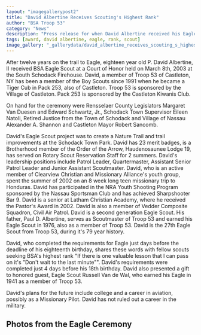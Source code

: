 ```yaml
--- 
layout: "imagegallerypost2"
title: "David Albertine Receives Scouting's Highest Rank"
author: "BSA Troop 53"
category: "News"
description: "Press release for when David Albertine received his Eagle Scout rank."
tags: [award, david albertine, eagle, rank, scout]
image_gallery: "_gallerydata/david_albertine_receives_scouting_s_highest_rank.xml"
---
```


After twelve years on the trail to Eagle, eighteen year old P. David Albertine, II received BSA Eagle Scout at a Court of Honor held on March 8th, 2003 at the South Schodack Firehouse. David, a member of Troop 53 of Castleton, NY has been a member of the Boy Scouts since 1991 when he became a Tiger Cub in Pack 253, also of Castleton. Troop 53 is sponsored by the Village of Castleton. Pack 253 is sponsored by the Castleton Kiwanis Club.

On hand for the ceremony were Rensselaer County Legislators Margaret Van Duesen and Edward Schwartz, Jr., Schodack Town Supervisor Eileen Natoli, Retired Justice from the Town of Schodack and Village of Nassau Alexander A. Shannon and Castleton Mayor Robert Sancomb.

David's Eagle Scout project was to create a Nature Trail and trail improvements at the Schodack Town Park. David has 23 merit badges, is a Brotherhood member of the Order of the Arrow, Haudenosaunee Lodge 19, has served on Rotary Scout Reservation Staff for 2 summers. David's leadership positions include Patrol Leader, Quartermaster, Assistant Senior Patrol Leader and Junior Assistant Scoutmaster. David, who is an active member of Clearview Christian and Missionary Alliance's youth group, spent the summer of 2002 on an 8 week long teen missionary trip to Honduras. David has participated in the NRA Youth Shooting Program sponsored by the Nassau Sportsman Club and has achieved Sharpshooter Bar 9. David is a senior at Latham Christian Academy, where he received the Pastor's Award in 2002. David is also a member of Vedder Composite Squadron, Civil Air Patrol. David is a second generation Eagle Scout. His father, Paul D. Albertine, serves as Scoutmaster of Troop 53 and earned his Eagle Scout in 1976, also as a member of Troop 53. David is the 27th Eagle Scout from Troop 53, during it's 79 year history.

David, who completed the requirements for Eagle just days before the deadline of his eighteenth birthday, shares these words with fellow scouts seeking BSA's highest rank "If there is one valuable lesson that I can pass on it's "Don't wait to the last minute"". David's requirements were completed just 4 days before his 18th birthday. David also presented a gift to honored guest, Eagle Scout Russell Van de Wal, who earned his Eagle in 1941 as a member of Troop 53.

David's plans for the future include college and a career in aviation, possibly as a Missionary Pilot. David has not ruled out a career in the military.

## Photos from the Eagle Ceremony
